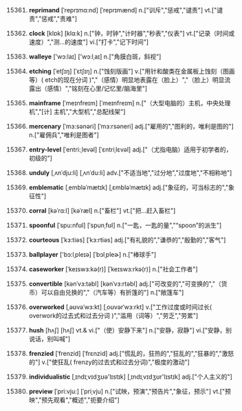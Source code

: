 15361. **reprimand**
[ˈreprɪmɑ:nd]  [ˈreprɪmænd]
n.["训斥","惩戒","谴责"]  vt.["谴责","惩戒","责难"]  

15362. **clock**
[klɒk]  [klɑ:k]
n.["钟，时钟","计时器","秒表","仪表"]  vt.["记录（时间或速度）","测…的速度"]  vi.["打卡","记下时间"]  

15363. **walleye**
['wɔ:laɪ]  ['wɔ:lˌaɪ]
n.["角膜白斑，斜视"]  

15364. **etching**
[ˈetʃɪŋ]  [ˈɛtʃɪŋ]
n.["蚀刻版画"]  v.["用针和酸类在金属板上蚀刻（图画等）( etch的现在分词 )","（感情）明显地表露在（脸上）","（脸上）明显流露出（感情）","铭刻在心里/记忆里/脑海里"]  

15365. **mainframe**
[ˈmeɪnfreɪm]  [ˈmeɪnfreɪm]
n.["（大型电脑的）主机，中央处理机","[计] 主机","大型机","总配线架"]  

15366. **mercenary**
[ˈmɜ:sənəri]  [ˈmɜ:rsəneri]
adj.["雇用的","图利的，唯利是图的"]  n.["雇佣兵","唯利是图者"]  

15367. **entry-level**
[ˈentri:ˌlevəl]  [ˈɛntriˌlɛvəl]
adj.["（尤指电脑）适用于初学者的，初级的"]  

15368. **unduly**
[ˌʌnˈdju:li]  [ˌʌnˈdu:li]
adv.["不适当地","过分地","过度地","不相称地"]  

15369. **emblematic**
[ˌembləˈmætɪk]  [ˌɛmbləˈmætɪk]
adj.["象征的，可当标志的","象征性"]  

15370. **corral**
[kəˈrɑ:l]  [kəˈræl]
n.["畜栏"]  vt.["把…赶入畜栏"]  

15371. **spoonful**
[ˈspu:nfʊl]  [ˈspunˌfʊl]
n.["一匙，一匙的量","“spoon”的派生"]  

15372. **courteous**
[ˈkɜ:tiəs]  [ˈkɜ:rtiəs]
adj.["有礼貌的","谦恭的","殷勤的","客气"]  

15373. **ballplayer**
['bɔ:lˌpleɪə]  [ˈbɔlˌpleɚ]
n.["棒球手"]  

15374. **caseworker**
[ˈkeɪswɜ:kə(r)]  [ˈkeɪswɜ:rkə(r)]
n.["社会工作者"]  

15375. **convertible**
[kənˈvɜ:təbl]  [kənˈvɜ:rtəbl]
adj.["可改变的","可变换的","（货币）可以自由兑换的","（汽车等）有折篷的"]  n.["敞篷车"]  

15376. **overworked**
[ˌəʊvəˈwɜ:kt]  [ˌoʊvərˈwɜ:rkt]
v.["工作过度或时间过长( overwork的过去式和过去分词 )","滥用（词等）","劳乏","劳累"]  

15377. **hush**
[hʌʃ]  [hʌʃ]
vt.& vi.["（使）安静下来"]  n.["安静，寂静"]  vi.["安静，别说话，别叫喊"]  

15378. **frenzied**
[ˈfrenzid]  [ˈfrɛnzid]
adj.["慌乱的，狂热的","狂乱的","狂暴的","激怒的"]  v.["使狂乱( frenzy的过去式和过去分词)","极度的激动"]  

15379. **individualistic**
[ˌɪndɪˌvɪdʒʊə'lɪstɪk]  [ˌɪndɪˌvɪdʒʊr'lɪstɪk]
adj.["个人主义的"]  

15380. **preview**
[ˈpri:vju:]  [ˈpriˌvju]
n.["试映，预演","预告片","象征，预示"]  vt.["预映","预先观看","概述","扼要介绍"]  

